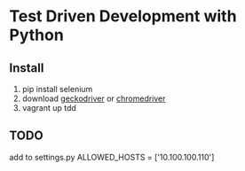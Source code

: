 # Test Driven Development with Python

## Install

1. pip install selenium
2. download [geckodriver](https://github.com/mozilla/geckodriver/releases]) or [chromedriver](https://sites.google.com/a/chromium.org/chromedriver/downloads)
3. vagrant up tdd

## TODO

add to settings.py ALLOWED_HOSTS = ['10.100.100.110']
